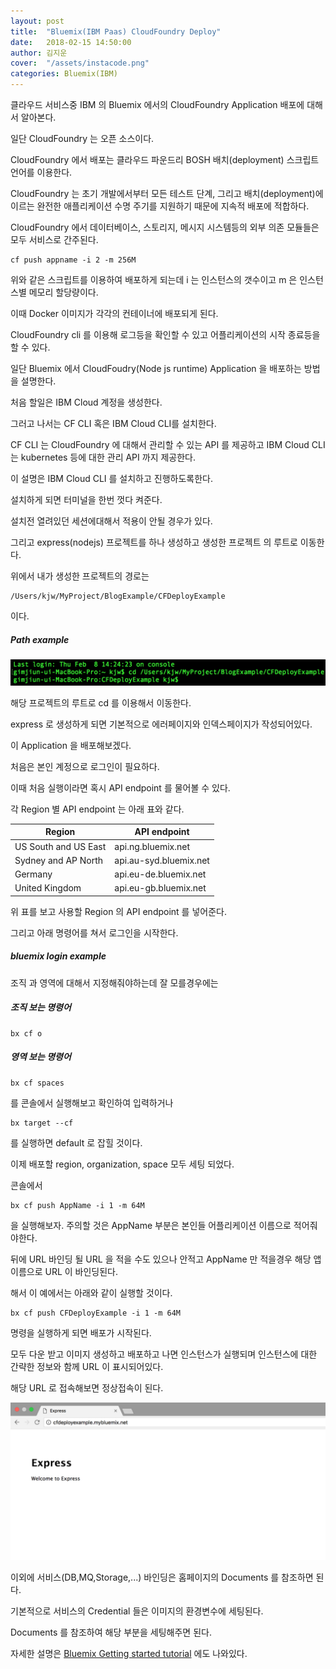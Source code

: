 ```yaml
---
layout: post
title:  "Bluemix(IBM Paas) CloudFoundry Deploy"
date:   2018-02-15 14:50:00
author: 김지운
cover:  "/assets/instacode.png"
categories: Bluemix(IBM)
---
```


클라우드 서비스중 IBM 의 Bluemix 에서의 CloudFoundry Application 배포에 대해서 알아본다.

일단 CloudFoundry 는 오픈 소스이다.

CloudFoundry 에서 배포는 클라우드 파운드리 BOSH 배치(deployment) 스크립트 언어를 이용한다.

CloudFoundry 는 초기 개발에서부터 모든 테스트 단계, 그리고 배치(deployment)에 이르는 완전한 애플리케이션 수명 주기를 지원하기 때문에 지속적 배포에 적합하다.

CloudFoundry 에서 데이터베이스, 스토리지, 메시지 시스템등의 외부 의존 모듈들은 모두 서비스로 간주된다.

```
cf push appname -i 2 -m 256M
```

위와 같은 스크립트를 이용하여 배포하게 되는데 i 는 인스턴스의 갯수이고 m 은 인스턴스별 메모리 할당량이다.

이때 Docker 이미지가 각각의 컨테이너에 배포되게 된다.

CloudFoundry cli 를 이용해 로그등을 확인할 수 있고 어플리케이션의 시작 종료등을 할 수 있다.

일단 Bluemix 에서 CloudFoudry(Node js runtime) Application 을 배포하는 방법을 설명한다.

처음 할일은 IBM Cloud 계정을 생성한다.

그러고 나서는 CF CLI 혹은 IBM Cloud CLI를 설치한다.

CF CLI 는 CloudFoundry 에 대해서 관리할 수 있는 API 를 제공하고 IBM Cloud CLI 는 kubernetes 등에 대한 관리 API 까지 제공한다.

이 설명은 IBM Cloud CLI 를 설치하고 진행하도록한다.

설치하게 되면 터미널을 한번 껏다 켜준다.

설치전 열려있던 세션에대해서 적용이 안될 경우가 있다.

그리고 express(nodejs) 프로젝트를 하나 생성하고 생성한 프로젝트 의 루트로 이동한다.

위에서 내가 생성한 프로젝트의 경로는
```
/Users/kjw/MyProject/BlogExample/CFDeployExample
```
이다.
##### Path example
![Alt text](/assets/Bluemix/cf_deploy_ex/index1.png)

해당 프로젝트의 루트로 cd 를 이용해서 이동한다.

express 로 생성하게 되면 기본적으로 에러페이지와 인덱스페이지가 작성되어있다.

이 Application 을 배포해보겠다.

처음은 본인 계정으로 로그인이 필요하다.


이때 처음 실행이라면 혹시 API endpoint 를 물어볼 수 있다.

각 Region 별 API endpoint 는 아래 표와 같다.

|Region|API endpoint|
|---|---|
|US South and US East|api.ng.bluemix.net|
|Sydney and AP North|api.au-syd.bluemix.net|
|Germany|api.eu-de.bluemix.net|
|United Kingdom|api.eu-gb.bluemix.net|

위 표를 보고 사용할 Region 의 API endpoint 를 넣어준다.

그리고 아래 명령어를 쳐서 로그인을 시작한다.

##### bluemix login example

조직 과 영역에 대해서 지정해줘야하는데 잘 모를경우에는

##### 조직 보는 명령어
```
bx cf o
```
##### 영역 보는 명령어
```
bx cf spaces
```

를 콘솔에서 실행해보고 확인하여 입력하거나
```
bx target --cf
```
를 실행하면 default 로 잡힐 것이다.

이제 배포할 region, organization, space 모두 세팅 되었다.

콘솔에서
```
bx cf push AppName -i 1 -m 64M
```
을 실행해보자. 주의할 것은 AppName 부분은 본인들 어플리케이션 이름으로 적어줘야한다.

뒤에 URL 바인딩 될 URL 을 적을 수도 있으나 안적고 AppName 만 적을경우 해당 앱이름으로 URL 이 바인딩된다.

해서 이 예에서는 아래와 같이 실행할 것이다.

```
bx cf push CFDeployExample -i 1 -m 64M
```

명령을 실행하게 되면 배포가 시작된다.

모두 다운 받고 이미지 생성하고 배포하고 나면 인스턴스가 실행되며 인스턴스에 대한 간략한 정보와 함께 URL 이 표시되어있다.

해당 URL 로 접속해보면 정상접속이 된다.

![Alt text](/assets/Bluemix/cf_deploy_ex/index6.png)

이외에 서비스(DB,MQ,Storage,...) 바인딩은 홈페이지의 Documents 를 참조하면 된다.

기본적으로 서비스의 Credential 들은 이미지의 환경변수에 세팅된다.

Documents 를 참조하여 해당 부분을 세팅해주면 된다.

자세한 설명은 [Bluemix Getting started tutorial] 에도 나와있다.

[Bluemix Getting started tutorial]:https://console.bluemix.net/docs/runtimes/nodejs/getting-started.html#getting-started-tutorial
